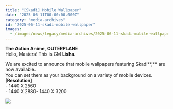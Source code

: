 ```yaml
---
title: "[Skadi] Mobile Wallpaper"
date: "2025-06-11T00:00:00.000Z"
category: "media-archives"
id: "2025-06-11-skadi-mobile-wallpaper"
images:
  - /images/news/legacy/media-archives/2025-06-11-skadi-mobile-wallpaper/238c52a459b445fb8f8d5205e6bc6d51.webp
---
```


**The Action Anime,** **OUTERPLANE**  
Hello, Masters! This is GM **Lisha**.  
  
We are excited to announce that mobile wallpapers featuring Skadi**,** are now available.  
You can set them as your background on a variety of mobile devices.  
**\[Resolution\]**  
\- 1440 X 2560  
\- 1440 X 2880- 1440 X 3200

![](/images/news/legacy/media-archives/2025-06-11-skadi-mobile-wallpaper/238c52a459b445fb8f8d5205e6bc6d51.webp)
